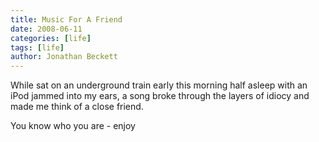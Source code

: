 ```yaml
---
title: Music For A Friend
date: 2008-06-11
categories: [life]
tags: [life]
author: Jonathan Beckett
---
```


While sat on an underground train early this morning half asleep with an iPod jammed into my ears, a song broke through the layers of idiocy and made me think of a close friend.

You know who you are - enjoy 